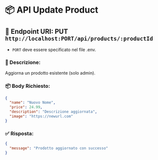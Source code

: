 # 📦 API Update Product

## 📍 Endpoint URI: PUT `http://localhost:PORT/api/products/:productId`

- `PORT` deve essere specificato nel file .env.

### 📝 Descrizione:

Aggiorna un prodotto esistente (solo admin).

### 📦 Body Richiesto:

```json
{
  "name": "Nuovo Nome",
  "price": 24.99,
  "description": "Descrizione aggiornata",
  "image": "https://newurl.com"
}
```

### ✅ Risposta:

```json
{
  "message": "Prodotto aggiornato con successo"
}
```
